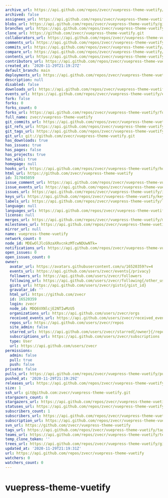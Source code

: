 ```yaml
---
archive_url: https://api.github.com/repos/zvecr/vuepress-theme-vuetify/{archive_format}{/ref}
archived: false
assignees_url: https://api.github.com/repos/zvecr/vuepress-theme-vuetify/assignees{/user}
blobs_url: https://api.github.com/repos/zvecr/vuepress-theme-vuetify/git/blobs{/sha}
branches_url: https://api.github.com/repos/zvecr/vuepress-theme-vuetify/branches{/branch}
clone_url: https://github.com/zvecr/vuepress-theme-vuetify.git
collaborators_url: https://api.github.com/repos/zvecr/vuepress-theme-vuetify/collaborators{/collaborator}
comments_url: https://api.github.com/repos/zvecr/vuepress-theme-vuetify/comments{/number}
commits_url: https://api.github.com/repos/zvecr/vuepress-theme-vuetify/commits{/sha}
compare_url: https://api.github.com/repos/zvecr/vuepress-theme-vuetify/compare/{base}...{head}
contents_url: https://api.github.com/repos/zvecr/vuepress-theme-vuetify/contents/{+path}
contributors_url: https://api.github.com/repos/zvecr/vuepress-theme-vuetify/contributors
created_at: '2020-11-29T21:19:27Z'
default_branch: main
deployments_url: https://api.github.com/repos/zvecr/vuepress-theme-vuetify/deployments
description: null
disabled: false
downloads_url: https://api.github.com/repos/zvecr/vuepress-theme-vuetify/downloads
events_url: https://api.github.com/repos/zvecr/vuepress-theme-vuetify/events
fork: false
forks: 0
forks_count: 0
forks_url: https://api.github.com/repos/zvecr/vuepress-theme-vuetify/forks
full_name: zvecr/vuepress-theme-vuetify
git_commits_url: https://api.github.com/repos/zvecr/vuepress-theme-vuetify/git/commits{/sha}
git_refs_url: https://api.github.com/repos/zvecr/vuepress-theme-vuetify/git/refs{/sha}
git_tags_url: https://api.github.com/repos/zvecr/vuepress-theme-vuetify/git/tags{/sha}
git_url: git://github.com/zvecr/vuepress-theme-vuetify.git
has_downloads: true
has_issues: true
has_pages: false
has_projects: true
has_wiki: true
homepage: null
hooks_url: https://api.github.com/repos/zvecr/vuepress-theme-vuetify/hooks
html_url: https://github.com/zvecr/vuepress-theme-vuetify
id: 317045059
issue_comment_url: https://api.github.com/repos/zvecr/vuepress-theme-vuetify/issues/comments{/number}
issue_events_url: https://api.github.com/repos/zvecr/vuepress-theme-vuetify/issues/events{/number}
issues_url: https://api.github.com/repos/zvecr/vuepress-theme-vuetify/issues{/number}
keys_url: https://api.github.com/repos/zvecr/vuepress-theme-vuetify/keys{/key_id}
labels_url: https://api.github.com/repos/zvecr/vuepress-theme-vuetify/labels{/name}
language: null
languages_url: https://api.github.com/repos/zvecr/vuepress-theme-vuetify/languages
license: null
merges_url: https://api.github.com/repos/zvecr/vuepress-theme-vuetify/merges
milestones_url: https://api.github.com/repos/zvecr/vuepress-theme-vuetify/milestones{/number}
mirror_url: null
name: vuepress-theme-vuetify
network_count: 0
node_id: MDEwOlJlcG9zaXRvcnkzMTcwNDUwNTk=
notifications_url: https://api.github.com/repos/zvecr/vuepress-theme-vuetify/notifications{?since,all,participating}
open_issues: 0
open_issues_count: 0
owner:
  avatar_url: https://avatars.githubusercontent.com/u/16520359?v=4
  events_url: https://api.github.com/users/zvecr/events{/privacy}
  followers_url: https://api.github.com/users/zvecr/followers
  following_url: https://api.github.com/users/zvecr/following{/other_user}
  gists_url: https://api.github.com/users/zvecr/gists{/gist_id}
  gravatar_id: ''
  html_url: https://github.com/zvecr
  id: 16520359
  login: zvecr
  node_id: MDQ6VXNlcjE2NTIwMzU5
  organizations_url: https://api.github.com/users/zvecr/orgs
  received_events_url: https://api.github.com/users/zvecr/received_events
  repos_url: https://api.github.com/users/zvecr/repos
  site_admin: false
  starred_url: https://api.github.com/users/zvecr/starred{/owner}{/repo}
  subscriptions_url: https://api.github.com/users/zvecr/subscriptions
  type: User
  url: https://api.github.com/users/zvecr
permissions:
  admin: false
  pull: true
  push: false
private: false
pulls_url: https://api.github.com/repos/zvecr/vuepress-theme-vuetify/pulls{/number}
pushed_at: '2020-11-29T21:19:29Z'
releases_url: https://api.github.com/repos/zvecr/vuepress-theme-vuetify/releases{/id}
size: 1
ssh_url: git@github.com:zvecr/vuepress-theme-vuetify.git
stargazers_count: 0
stargazers_url: https://api.github.com/repos/zvecr/vuepress-theme-vuetify/stargazers
statuses_url: https://api.github.com/repos/zvecr/vuepress-theme-vuetify/statuses/{sha}
subscribers_count: 1
subscribers_url: https://api.github.com/repos/zvecr/vuepress-theme-vuetify/subscribers
subscription_url: https://api.github.com/repos/zvecr/vuepress-theme-vuetify/subscription
svn_url: https://github.com/zvecr/vuepress-theme-vuetify
tags_url: https://api.github.com/repos/zvecr/vuepress-theme-vuetify/tags
teams_url: https://api.github.com/repos/zvecr/vuepress-theme-vuetify/teams
temp_clone_token: ''
trees_url: https://api.github.com/repos/zvecr/vuepress-theme-vuetify/git/trees{/sha}
updated_at: '2020-11-29T21:19:31Z'
url: https://api.github.com/repos/zvecr/vuepress-theme-vuetify
watchers: 0
watchers_count: 0
---
```


# vuepress-theme-vuetify
